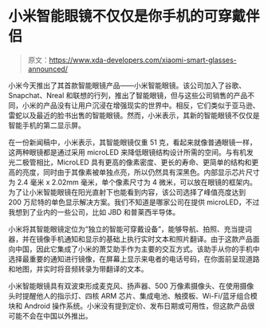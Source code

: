 # 小米智能眼镜不仅仅是你手机的可穿戴伴侣

> 原文：<https://www.xda-developers.com/xiaomi-smart-glasses-announced/>

小米今天推出了其首款智能眼镜产品——小米智能眼镜。该公司加入了谷歌、Snapchat、Nreal 和联想的行列，推出了智能眼镜，但与这些公司销售的产品不同，小米的产品没有让用户沉浸在增强现实的世界中。相反，它们类似于亚马逊、雷蛇以及最近的脸书出售的智能眼镜。然而，小米表示，其新的智能眼镜不仅仅是智能手机的第二显示屏。

在一份新闻稿中，小米表示，其智能眼镜仅重 51 克，看起来就像普通眼镜一样，这两种眼镜都是通过采用 microLED 来降低眼镜结构设计所需的空间。与有机发光二极管相比，MicroLED 具有更高的像素密度、更长的寿命、更简单的结构和更高的亮度，同时由于其像素被单独点亮，所以仍然具有深黑色。内部显示芯片尺寸为 2.4 毫米 x 2.02mm 毫米，单个像素尺寸为 4 微米，可以放在眼镜的框架内。为了让小米智能眼镜在阳光直射下也能看到内容，该公司选择了峰值亮度达到 200 万尼特的单色显示解决方案。我们不知道是哪家公司在提供 microLED，不过我想到了业内的一些公司，比如 JBD 和普莱西半导体。

小米将其智能眼镜定位为“独立的智能可穿戴设备”，能够导航、拍照、充当提词器，并在镜像手机通知和显示的基础上执行实时文本和照片翻译。由于这款产品面向中国，因此它集成了小米的萧艾助手作为主要的交互方式。该助手从你的手机中选择最重要的通知进行镜像，在屏幕上显示来电者的电话号码，在你面前呈现道路和地图，并实时将音频转录为带翻译的文本。

小米智能眼镜具有双波束形成麦克风、扬声器、500 万像素摄像头、在使用摄像头时提醒他人的指示灯、四核 ARM 芯片、集成电池、触摸板、Wi-Fi/蓝牙组合模块和 Android 操作系统。小米没有提到定价、发布日期或可用性，但这款产品很可能不会在中国以外推出。